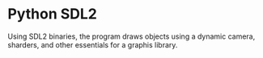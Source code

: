 # Python SDL2
 Using SDL2 binaries, the program draws objects using a dynamic camera, sharders, and other essentials for a graphis library. 
